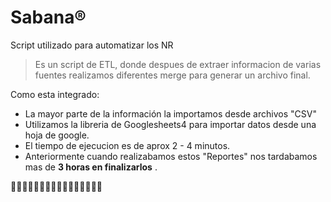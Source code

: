 # **Sabana**&reg;
Script utilizado para automatizar los NR
>Es un script de ETL, donde despues de extraer informacion de varias fuentes
realizamos diferentes merge para generar un archivo final.

Como esta integrado:
* La mayor parte de la información la importamos desde archivos "CSV"
* Utilizamos la libreria de Googlesheets4 para importar datos desde una hoja de google.
* El tiempo de ejecucion es de aprox 2 - 4 minutos.
* Anteriormente cuando realizabamos estos "Reportes" nos tardabamos mas de **3 horas en finalizarlos** .

🤖🤖🤖🤖🤖🤖🤖🤖🤖🤖🤖🤖🤖🤖🤖🤖